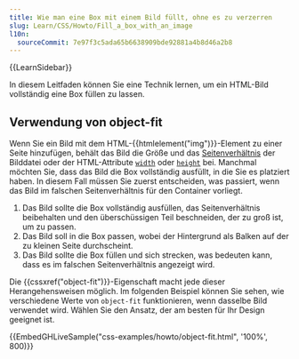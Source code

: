 ```yaml
---
title: Wie man eine Box mit einem Bild füllt, ohne es zu verzerren
slug: Learn/CSS/Howto/Fill_a_box_with_an_image
l10n:
  sourceCommit: 7e97f3c5ada65b6638909bde92881a4b8d46a2b8
---
```


{{LearnSidebar}}

In diesem Leitfaden können Sie eine Technik lernen, um ein HTML-Bild vollständig eine Box füllen zu lassen.

## Verwendung von object-fit

Wenn Sie ein Bild mit dem HTML-{{htmlelement("img")}}-Element zu einer Seite hinzufügen, behält das Bild die Größe und das [Seitenverhältnis](/de/docs/Glossary/aspect_ratio) der Bilddatei oder der HTML-Attribute [`width`](/de/docs/Web/HTML/Element/img#width) oder [`height`](/de/docs/Web/HTML/Element/img#height) bei. Manchmal möchten Sie, dass das Bild die Box vollständig ausfüllt, in die Sie es platziert haben. In diesem Fall müssen Sie zuerst entscheiden, was passiert, wenn das Bild im falschen Seitenverhältnis für den Container vorliegt.

1. Das Bild sollte die Box vollständig ausfüllen, das Seitenverhältnis beibehalten und den überschüssigen Teil beschneiden, der zu groß ist, um zu passen.
2. Das Bild soll in die Box passen, wobei der Hintergrund als Balken auf der zu kleinen Seite durchscheint.
3. Das Bild sollte die Box füllen und sich strecken, was bedeuten kann, dass es im falschen Seitenverhältnis angezeigt wird.

Die {{cssxref("object-fit")}}-Eigenschaft macht jede dieser Herangehensweisen möglich. Im folgenden Beispiel können Sie sehen, wie verschiedene Werte von `object-fit` funktionieren, wenn dasselbe Bild verwendet wird. Wählen Sie den Ansatz, der am besten für Ihr Design geeignet ist.

{{EmbedGHLiveSample("css-examples/howto/object-fit.html", '100%', 800)}}
